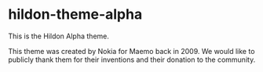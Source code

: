 hildon-theme-alpha
==================

This is the Hildon Alpha theme.

This theme was created by Nokia for Maemo back in 2009. We would like
to publicly thank them for their inventions and their donation to the
community.
